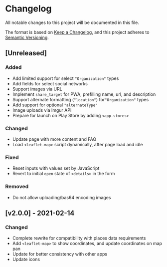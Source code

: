 <!-- markdownlint-disable -->
# Changelog
All notable changes to this project will be documented in this file.

The format is based on [Keep a Changelog](https://keepachangelog.com/en/1.0.0/),
and this project adheres to [Semantic Versioning](https://semver.org/spec/v2.0.0.html).

## [Unreleased]

### Added
- Add limited support for select `"Organization"` types
- Add fields for select social networks
- Support images via URL
- Implement `share_target` for PWA, prefilling name, url, and description
- Support alternate formatting (`"location"`) for`"Organization"` types
- Add support for optional `"alternateType"`
- Image uploads via Imgur API
- Prepare for launch on Play Store by adding `<app-stores>`

### Changed
- Update page with more content and FAQ
- Load `<leaflet-map>` script dynamically, after page load and idle

### Fixed
- Reset inputs with values set by JavaScript
- Revert to initial `open` state of `<details>` in the form

### Removed
- Do not allow uploading/bas64 encoding images

## [v2.0.0] - 2021-02-14

### Changed
  - Complete rewrite for compatibility with places data requirements
  - Add `<leaflet-map>` to show coordinates, and update coordinates on map pan
  - Update for better consistency with other apps
  - Update icons

<!-- markdownlint-restore -->
